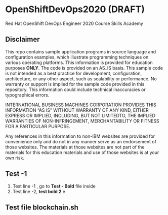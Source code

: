 # OpenShiftDevOps2020 (DRAFT)

Red Hat OpenShift DevOps Engineer 2020 Course Skills Academy

## Disclaimer
This repo contains sample application programs in source language and configuration examples, which illustrate programming techniques on various operating platforms. This information is provided for education purposes **ONLY**. The code is provided on an AS_IS basis. This sample code is not intended as a best practice for development, configuration, architecture, or any other aspect, such as scalability or performance. No warranty or support is implied for the sample code provided in this repository. This information could include technical inaccuracies or typographical errors. 

INTERNATIONAL BUSINESS MACHINES CORPORATION PROVIDES THIS INFORMATION “AS IS” WITHOUT WARRANTY OF ANY KIND, EITHER EXPRESS OR IMPLIED, INCLUDING, BUT NOT LIMITEDTO, THE IMPLIED WARRANTIES OF NON-INFRINGEMENT, MERCHANTABILITY OR FITNESS FOR A PARTICULAR PURPOSE.

Any references in this information to non-IBM websites are provided for convenience only and do not in any manner serve as an endorsement of those websites. The materials at those websites are not part of the materials for this education materials and use of those websites is at your own risk.

## Test -1 
1. Test line -1 , go to **Test - Bold**  file inside
2. Test line -2,  **test bold 2** e

##  Test file **blockchain.sh**

